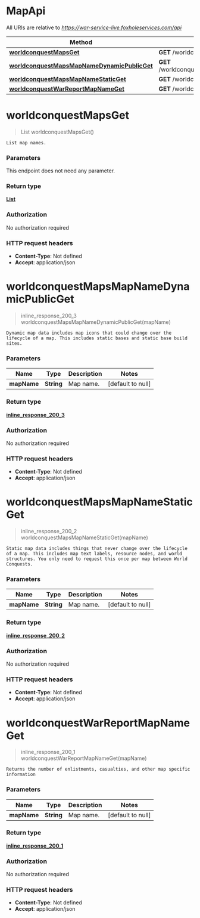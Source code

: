 # MapApi

All URIs are relative to *https://war-service-live.foxholeservices.com/api*

Method | HTTP request | Description
------------- | ------------- | -------------
[**worldconquestMapsGet**](MapApi.md#worldconquestMapsGet) | **GET** /worldconquest/maps | 
[**worldconquestMapsMapNameDynamicPublicGet**](MapApi.md#worldconquestMapsMapNameDynamicPublicGet) | **GET** /worldconquest/maps/{mapName}/dynamic/public | 
[**worldconquestMapsMapNameStaticGet**](MapApi.md#worldconquestMapsMapNameStaticGet) | **GET** /worldconquest/maps/{mapName}/static | 
[**worldconquestWarReportMapNameGet**](MapApi.md#worldconquestWarReportMapNameGet) | **GET** /worldconquest/warReport/{mapName} | 


<a name="worldconquestMapsGet"></a>
# **worldconquestMapsGet**
> List worldconquestMapsGet()



    List map names.

### Parameters
This endpoint does not need any parameter.

### Return type

[**List**](../Models/string.md)

### Authorization

No authorization required

### HTTP request headers

- **Content-Type**: Not defined
- **Accept**: application/json

<a name="worldconquestMapsMapNameDynamicPublicGet"></a>
# **worldconquestMapsMapNameDynamicPublicGet**
> inline_response_200_3 worldconquestMapsMapNameDynamicPublicGet(mapName)



    Dynamic map data includes map icons that could change over the lifecycle of a map. This includes static bases and static base build sites.

### Parameters

Name | Type | Description  | Notes
------------- | ------------- | ------------- | -------------
 **mapName** | **String**| Map name. | [default to null]

### Return type

[**inline_response_200_3**](../Models/inline_response_200_3.md)

### Authorization

No authorization required

### HTTP request headers

- **Content-Type**: Not defined
- **Accept**: application/json

<a name="worldconquestMapsMapNameStaticGet"></a>
# **worldconquestMapsMapNameStaticGet**
> inline_response_200_2 worldconquestMapsMapNameStaticGet(mapName)



    Static map data includes things that never change over the lifecycle of a map. This includes map text labels, resource nodes, and world structures. You only need to request this once per map between World Conquests.

### Parameters

Name | Type | Description  | Notes
------------- | ------------- | ------------- | -------------
 **mapName** | **String**| Map name. | [default to null]

### Return type

[**inline_response_200_2**](../Models/inline_response_200_2.md)

### Authorization

No authorization required

### HTTP request headers

- **Content-Type**: Not defined
- **Accept**: application/json

<a name="worldconquestWarReportMapNameGet"></a>
# **worldconquestWarReportMapNameGet**
> inline_response_200_1 worldconquestWarReportMapNameGet(mapName)



    Returns the number of enlistments, casualties, and other map specific information

### Parameters

Name | Type | Description  | Notes
------------- | ------------- | ------------- | -------------
 **mapName** | **String**| Map name. | [default to null]

### Return type

[**inline_response_200_1**](../Models/inline_response_200_1.md)

### Authorization

No authorization required

### HTTP request headers

- **Content-Type**: Not defined
- **Accept**: application/json

